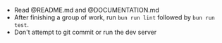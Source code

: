 - Read @README.md and @DOCUMENTATION.md
- After finishing a group of work, run `bun run lint` followed by `bun run test`.
- Don't attempt to git commit or run the dev server
